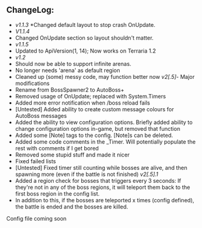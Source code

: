 ChangeLog:
--------------
* *v1.1.3*
*Changed default layout to stop crash OnUpdate.
* *V1.1.4*
* Changed OnUpdate section so layout shouldn't matter.
* *v1.1.5*
* Updated to ApiVersion(1, 14); Now works on Terraria 1.2
* *v1.2*
* Should now be able to support infinite arenas. 
* No longer needs 'arena' as default region
* Cleaned up (some) messy code, may function better now
*v2[.5]*- Major modifications
* Rename from BossSpawner2 to AutoBoss+
* Removed usage of OnUpdate; replaced with System.Timers
* Added more error notification when /boss reload fails
* [Untested] Added ability to create custom message colours for AutoBoss messages
* Added the ability to view configuration options. Briefly added ability to change configuration options in-game,
 but removed that function
* Added some [Note] tags to the config. [Note]s can be deleted.
* Added some code comments in the _Timer. Will potentially populate the rest with comments if I get bored
* Removed some stupid stuff and made it nicer
* Fixed failed lists
* [Untested] Fixed timer still counting while bosses are alive, and then spawning more (even if the battle is not finished)
*v2[.5].1*
* Added a region check for bosses that triggers every 3 seconds: If they're not in any of the boss regions, it will
 teleport them back to the first boss region in the config list.
* In addition to this, if the bosses are teleported x times (config defined), the battle is ended and the bosses are killed.


Config file coming soon
